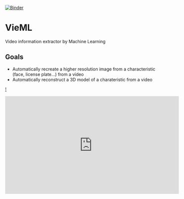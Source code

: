 [![Binder](https://mybinder.org/badge_logo.svg)](https://mybinder.org/v2/gh/thomas-schillaci/VieML.git/master)

# VieML
Video information extractor by Machine Learning

## Goals
- Automatically recreate a higher resolution image from a characteristic (face, license plate...) from a video
- Automatically reconstruct a 3D model of a charateristic from a video



[!](https://www.youtube.com/watch?v=Vxq9yj2pVWk)

<iframe width="560" height="315" src="https://www.youtube.com/embed/Vxq9yj2pVWk" frameborder="0" allow="accelerometer; autoplay; encrypted-media; gyroscope; picture-in-picture" allowfullscreen></iframe>

